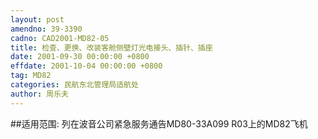```yaml
---
layout: post
amendno: 39-3390
cadno: CAD2001-MD82-05
title: 检查、更换、改装客舱侧壁灯光电接头、插针、插座
date: 2001-09-30 00:00:00 +0800
effdate: 2001-10-04 00:00:00 +0800
tag: MD82
categories: 民航东北管理局适航处
author: 周乐夫
---
```


##适用范围:
列在波音公司紧急服务通告MD80-33A099 R03上的MD82飞机

